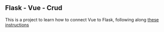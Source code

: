 ## Flask - Vue - Crud

This is a project to learn how to connect Vue to Flask, following along [these instructions](https://testdriven.io/blog/developing-a-single-page-app-with-flask-and-vuejs/)